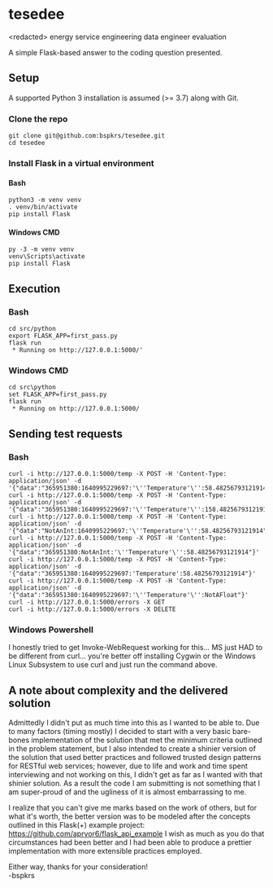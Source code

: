 # tesedee
&lt;redacted> energy service engineering data engineer evaluation

A simple Flask-based answer to the coding question presented.
## Setup
A supported Python 3 installation is assumed (>= 3.7) along with Git.

### Clone the repo
    git clone git@github.com:bspkrs/tesedee.git
    cd tesedee

### Install Flask in a virtual environment
#### Bash
    python3 -m venv venv
    . venv/bin/activate
    pip install Flask
#### Windows CMD
    py -3 -m venv venv
    venv\Scripts\activate
    pip install Flask

## Execution
### Bash
    cd src/python
    export FLASK_APP=first_pass.py
    flask run
     * Running on http://127.0.0.1:5000/'
### Windows CMD
    cd src\python
    set FLASK_APP=first_pass.py
    flask run
     * Running on http://127.0.0.1:5000/

## Sending test requests
### Bash
    curl -i http://127.0.0.1:5000/temp -X POST -H 'Content-Type: application/json' -d '{"data":"365951380:1640995229697:'\''Temperature'\'':58.48256793121914"}'
    curl -i http://127.0.0.1:5000/temp -X POST -H 'Content-Type: application/json' -d '{"data":"365951380:1640995229697:'\''Temperature'\'':158.48256793121914"}'
    curl -i http://127.0.0.1:5000/temp -X POST -H 'Content-Type: application/json' -d '{"data":"NotAnInt:1640995229697:'\''Temperature'\'':58.48256793121914"}'
    curl -i http://127.0.0.1:5000/temp -X POST -H 'Content-Type: application/json' -d '{"data":"365951380:NotAnInt:'\''Temperature'\'':58.48256793121914"}'
    curl -i http://127.0.0.1:5000/temp -X POST -H 'Content-Type: application/json' -d '{"data":"365951380:1640995229697:'Temperature':58.48256793121914"}'
    curl -i http://127.0.0.1:5000/temp -X POST -H 'Content-Type: application/json' -d '{"data":"365951380:1640995229697:'\''Temperature'\'':NotAFloat"}'
    curl -i http://127.0.0.1:5000/errors -X GET
    curl -i http://127.0.0.1:5000/errors -X DELETE
### Windows Powershell
I honestly tried to get Invoke-WebRequest working for this... MS just HAD to be different 
from curl... you're better off installing Cygwin or the Windows Linux Subsystem to use 
curl and just run the command above.

## A note about complexity and the delivered solution
Admittedly I didn't put as much time into this as I wanted to be able to. Due to many 
factors (timing mostly) I decided to start with a very basic bare-bones implementation 
of the solution that met the minimum criteria outlined in the problem statement, but I 
also intended to create a shinier version of the solution that used better practices and 
followed trusted design patterns for RESTful web services; however, due to life and work 
and time spent interviewing and not working on this, I didn't get as far as I wanted with 
that shinier solution. As a result the code I am submitting is not something that I am 
super-proud of and the ugliness of it is almost embarrassing to me.

I realize that you can't give me marks based on the work of others, but for what it's 
worth, the better version was to be modeled after the concepts outlined in this Flask(+) 
example project: https://github.com/apryor6/flask_api_example
I wish as much as you do that circumstances had been better and I had been able to 
produce a prettier implementation with more extensible practices employed.

Either way, thanks for your consideration!  
-bspkrs
